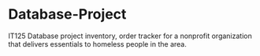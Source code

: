 # Database-Project
IT125 Database project inventory, order tracker for a nonprofit organization that delivers essentials to homeless people in the area.

